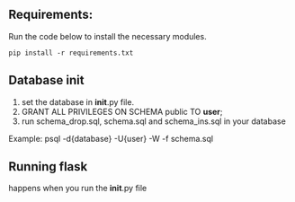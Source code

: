 ## Requirements:
Run the code below to install the necessary modules.

    pip install -r requirements.txt


## Database init
1. set the database in __init__.py file.
2. GRANT ALL PRIVILEGES ON SCHEMA public TO **user**;
3. run schema_drop.sql, schema.sql and schema_ins.sql in your database

Example: 
    psql -d{database} -U{user} -W -f schema.sql


## Running flask
happens when you run the __init__.py file

